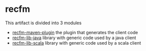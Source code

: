 # recfm

This artifact is divided into 3 modules

* [recfm-maven-plugin](recfm-maven-plugin/README.md) the plugin that generates the client code
* [recfm-lib-java](recfm-java/) library with generic code used by a java client
* [recfm-lib-scala](recfm-scala/) library with generic code used by a scala client